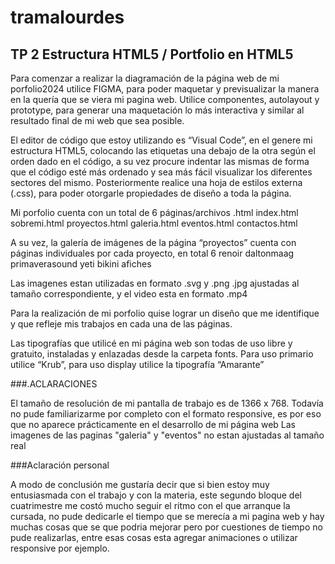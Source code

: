 # tramalourdes
## TP 2 Estructura HTML5 / Portfolio en HTML5

Para comenzar a realizar la diagramación de la página web de mi porfolio2024 utilice FIGMA, para poder maquetar y previsualizar la manera en la quería que se viera mi pagina web. Utilice componentes, autolayout y prototype, para generar una maquetación lo más interactiva y similar al resultado final de mi web que sea posible. 

El editor de código que estoy utilizando es “Visual Code”, en el genere mi estructura HTML5, colocando las etiquetas una debajo de la otra según el orden dado en el código, a su vez procure indentar las mismas de forma que el código esté más ordenado y sea más fácil visualizar los diferentes sectores del mismo. Posteriormente realice una hoja de estilos externa (.css), para poder otorgarle propiedades de diseño a toda la página.

Mi porfolio cuenta con un total de 6 páginas/archivos .html
index.html
sobremi.html
proyectos.html
galeria.html
eventos.html
contactos.html

A su vez, la galería de imágenes de la página “proyectos” cuenta con páginas individuales por cada proyecto, en total 6
renoir
daltonmaag
primaverasound
yeti
bikini
afiches

Las imagenes estan utilizadas en formato .svg y .png .jpg ajustadas al tamaño correspondiente, y el video esta en formato .mp4

Para la realización de mi porfolio quise lograr un diseño que me identifique y que refleje mis trabajos en cada una de las páginas. 

Las tipografías que utilicé en mi página web son todas de uso libre y gratuito, instaladas y enlazadas desde la carpeta fonts. Para uso primario utilice “Krub”, para uso display utilice la tipografía “Amarante” 

###.ACLARACIONES

El tamaño de resolución de mi pantalla de trabajo es de 1366 x 768. 
Todavía no pude familiarizarme por completo con el formato responsive, es por eso que no aparece prácticamente en el desarrollo de mi página web
Las imagenes de las paginas "galeria" y "eventos" no estan ajustadas al tamaño real

###Aclaración personal

A modo de conclusión me gustaría decir que si bien estoy muy entusiasmada con el trabajo y con la materia, este segundo bloque del cuatrimestre me costó mucho seguir el ritmo con el que arranque la cursada, no pude dedicarle el tiempo que se merecía a mi pagina web y hay muchas cosas que se que podria mejorar pero por cuestiones de tiempo no pude realizarlas, entre esas cosas esta agregar animaciones o utilizar responsive por ejemplo. 



